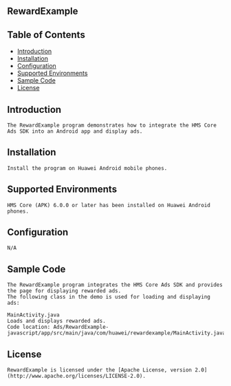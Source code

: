 ## RewardExample


## Table of Contents

 * [Introduction](#introduction)
 * [Installation](#installation)
 * [Configuration ](#configuration)
 * [Supported Environments](#supported-environments)
 * [Sample Code](#sample-code)
 * [License](#license)


## Introduction
    The RewardExample program demonstrates how to integrate the HMS Core Ads SDK into an Android app and display ads.

## Installation
    Install the program on Huawei Android mobile phones.

## Supported Environments
    HMS Core (APK) 6.0.0 or later has been installed on Huawei Android phones.

## Configuration 
    N/A

## Sample Code
    The RewardExample program integrates the HMS Core Ads SDK and provides the page for displaying rewarded ads.
    The following class in the demo is used for loading and displaying ads:
    
    MainActivity.java
    Loads and displays rewarded ads.
    Code location: Ads/RewardExample-javascript/app/src/main/java/com/huawei/rewardexample/MainActivity.java

##  License
    RewardExample is licensed under the [Apache License, version 2.0](http://www.apache.org/licenses/LICENSE-2.0).
